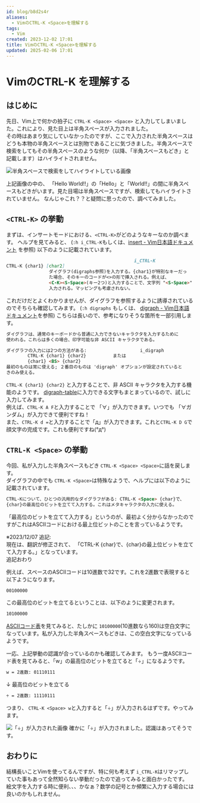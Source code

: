 ```yaml
---
id: blog/b8d2s4r
aliases:
  - VimのCTRL-K <Space>を理解する
tags:
  - Vim
created: 2023-12-02 17:01
title: VimのCTRL-K <Space>を理解する
updated: 2025-02-06 17:01
---
```


# VimのCTRL-K <Space>を理解する

## はじめに

先日、Vim上で何かの拍子に `CTRL-K <Space> <Space>` と入力してしまいました。これにより、見た目上は半角スペースが入力されました。  
その時はあまり気にしていなかったのですが、ここで入力された半角スペースはどうも本物の半角スペースとは別物であることに気づきました。半角スペースで検索をしてもその半角スペースのような何か（以降、「半角スペースもどき」と記載します）はハイライトされません。

![半角スペースで検索をしてハイライトしている画像](https://gyazo.com/9a40baf1c8633ffab687ca08950643f0.png)

上記画像の中の、 「Hello World!!」の「Hello」と「World!!」の間に半角スペースもどきがいます。見た目場は半角スペースですが、検索してもハイライトされていません。
なんじゃこれ？？と疑問に思ったので、調べてみました。

## `<CTRL-K>` の挙動

まずは、インサートモードにおける、`<CTRL-K>`がどのようなキーなのか調べます。
ヘルプを見てみると、 (`:h i_CTRL-K`もしくは、[insert - Vim日本語ドキュメント](https://vim-jp.org/vimdoc-ja/insert.html#i_CTRL-K) を参照) 以下のように記載されています。

```md
                                                i_CTRL-K
CTRL-K {char1} [char2]
                ダイグラフ(digraphs参照)を入力する。{char1}が特別なキーだっ
                た場合、そのキーのコードが<>の形で挿入される。例えば、
                <C-K><S-Space>(キー2つ)と入力することで、文字列 "<S-Space>" が
                入力される。マッピングも考慮されない。
```

これだけだとよくわかりませんが、ダイグラフを参照するように誘導されているのでそちらも確認してみます。 (`:h digraphs` もしくは、 [digraph - Vim日本語ドキュメント](https://vim-jp.org/vimdoc-ja/digraph.html)を参照)
こちらは長いので、参考になりそうな箇所を一部引用します。

```md
ダイグラフは、通常のキーボードから普通に入力できないキャラクタを入力するために
使われる。これらは多くの場合、印字可能な非 ASCII キャラクタである。
```

```md
ダイグラフの入力には2つの方法がある:                    i_digraph
        CTRL-K {char1} {char2}          または
        {char1} <BS> {char2}
最初のものは常に使える; ２番目のものは 'digraph' オプションが設定されていると
きのみ使える。
```

`CTRL-K {char1} {char2}` と入力することで、非 ASCII キャラクタを入力する機能のようです。 [digraph-table](https://vim-jp.org/vimdoc-ja/digraph.html#digraph-table)に入力できる文字もまとまっているので、試しに入力してみます。  
例えば、`CTRL-K A F`と入力することで 「∀」が入力できます。いつでも 「∀ガンダム」が入力できて便利ですね！  
また、`CTRL-K d =`と入力することで「д」が入力できます。これと`CTRL-K D G`で顔文字の完成です。これも便利ですね(°д°)

## `CTRL-K <Space>` の挙動

今回、私が入力した半角スペースもどき `CTRL-K <Space> <Space>`に話を戻します。  
ダイグラフの中でも `CTRL-K <Space>`は特殊なようで、ヘルプには以下のように記載されています。

```md
CTRL-Kについて、ひとつの汎用的なダイグラフがある: CTRL-K <Space> {char}で、  
{char}の最高位のビットを立てて入力する。これはメタキャラクタの入力に使える。
```

「最高位のビットを立てて入力する」というのが、最初よく分からなかったのですがこれはASCIIコードにおける最上位ビットのことを言っているようです。

※2023/12/07 追記:  
現在は、翻訳が修正されて、 「CTRL-K <Space> {char}で、{char}の最上位ビットを立てて入力する。」となっています。  
追記おわり  

例えば、スペースのASCIIコードは10進数で32です。これを2進数で表現すると以下ようになります。

```md
00100000
```

この最高位のビットを立てるということは、以下のように変更されます。

```md
10100000
```

[ASCIIコード表](https://www.asciim.cn/jp/)を見てみると、たしかに `10100000`(10進数なら160)は空白文字になっています。私が入力した半角スペースもどきは、この空白文字になっているようです。

一応、上記挙動の認識が合っているのかも確認してみます。
もう一度ASCIIコード表を見てみると、「w」の最高位のビットを立てると「÷」になるようです。

```md
w = 2進数: 01110111
```

↓ 最高位のビットを立てる

```md
÷ = 2進数: 11110111
```

つまり、 `CTRL-K <Space> w`と入力すると「÷」が入力されるはずです。やってみます。

![「÷」が入力された画像](https://gyazo.com/40b4dc3cff3c79d9bd6e43c8aac26e8c.png)
確かに「÷」が入力されました。認識はあってそうです。

## おわりに

結構長いことVimを使ってるんですが、特に何も考えず `i_CTRL-K`はリマップしていた事もあって全然知らない挙動だったので追ってみると面白かったです。  
絵文字を入力する時に便利、、、かなぁ？数学の記号とか頻繁に入力する場合には良いのかもしれません。
